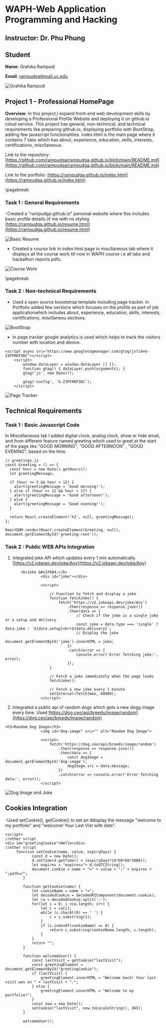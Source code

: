 
# WAPH-Web Application Programming and Hacking

## Instructor: Dr. Phu Phung

## Student

**Name**: Grahika Rampudi

**Email**: rampudga@mail.uc.edu

![Grahika Rampudi](headshot.jpg)


## Project 1 - Professional HomePage

**Overview**: In this project,I expand front-end web development skills by developing a Professional Profile Website and deploying it on github.io cloud service. This project has general, non-technical, and technical requirements like preparing github.io, displaying portfolio with BootStrap, adding few javascript functionalities. index.html is the main page where it contains 7 tabs which has about, experience, education, skills, interests, certifications, miscllaneous.


Link to the repository:
[https://github.com/rampudga/rampudga.github.io/blob/main/README.md](https://github.com/rampudga/rampudga.github.io/blob/main/README.md)

Link to the portfolio:
[https://rampudga.github.io/index.html](https://rampudga.github.io/index.html)

\pagebreak

### Task 1 : General Requirements
 -Created a "rampudga.github.io" personal website where this includes basic profile details of me with no styling. [https://rampudga.github.io/resume.html](https://rampudga.github.io/resume.html)

 ![Basic Resume](/images/part1.png)

- Created a course link in index.html page in miscllaneous tab where it displays all the course work till now in WAPH course i.e all labs and hackathon reports pdfs.

![Course Work](/images/part2.png)

\pagebreak
### Task 2 : Non-technical Requirements
- Used a open source boootstrap template including page tracker. In Portfolio added few sections which focuses on the profile as part of job applicationwhich includes about, experience, education, skills, interests, certifications, miscllaneou sections.

![BootStrap](/images/part4.png)

- In page tracker google analytics is used which helps to track the visitors number with location and device.

```JS
<script async src="https://www.googletagmanager.com/gtag/js?id=G-Z3PFRKP3DC"></script>
    <script>
        window.dataLayer = window.dataLayer || [];
        function gtag() { dataLayer.push(arguments); }
        gtag('js', new Date());

        gtag('config', 'G-Z3PFRKP3DC');
    </script>
```
![Page Tracker](/images/part3.png)


## Technical Requirements

### Task 1 : Basic Javascript Code
In Miscellaneous tab I added digital clock, analog clock, show or hide email, and from different feature named greeting which used to greet at the start of the page like "GOOD MORNING", "GOOD AFTERNOON" , "GOOD EVENING", based on the time.
```JS
// greetings.js
const Greeting = () => {
  const hour = new Date().getHours();
  let greetingMessage;

  if (hour >= 5 && hour < 12) {
    alert(greetingMessage = 'Good morning!');
  } else if (hour >= 12 && hour < 17) {
    alert(greetingMessage = 'Good afternoon!');
  } else {
    alert(greetingMessage = 'Good evening!');
  }

  return React.createElement('h2', null, greetingMessage);
};

ReactDOM.render(React.createElement(Greeting, null), document.getElementById('greeting-root'));
```

### Task 2 : Public WEB APIs Integration
1. Integrated joke APi which updates every 1 min automatically. [https://v2.jokeapi.dev/joke/Any](https://v2.jokeapi.dev/joke/Any) 
```JS
       <b>Joke &#x1F604;</b>
                <div id="joke"></div>
                
                <script>
                
                    // Function to fetch and display a joke
                    function fetchJoke() {
                        fetch('https://v2.jokeapi.dev/joke/Any')
                            .then(response => response.json())
                            .then(data => {
                                // Check if the joke is a single joke or a setup and delivery
                                const joke = data.type === 'single' ? data.joke : `${data.setup}<br>${data.delivery}`;
                                // Display the joke
                                document.getElementById('joke').innerHTML = joke;
                            })
                            .catch(error => {
                                console.error('Error fetching joke:', error);
                            });
                    }
            
                    // Fetch a joke immediately when the page loads
                    fetchJoke();
            
                    // Fetch a new joke every 1 minute
                    setInterval(fetchJoke, 60000);
                </script>
```
2. Integrated a public api of random dogs which gets a new dogg image every time. Used [https://dog.ceo/api/breeds/image/random](https://dog.ceo/api/breeds/image/random)

```JS
<h3>Random Dog Image</h3>
                <img id="dog-image" src="" alt="Random Dog Image">
            
                <script>
                    fetch('https://dog.ceo/api/breeds/image/random')
                        .then(response => response.json())
                        .then(data => {
                            const dogImage = document.getElementById('dog-image');
                            dogImage.src = data.message;
                        })
                        .catch(error => console.error('Error fetching data:', error));
                </script>
```
![Dog Image and Joke](/images/part5.png)

## Cookies Integration
-Used setCookie(), getCookie() to set an ddisplay the message "welcome to my portfolio" and "welcome! Your Last Vist with date".
```JS
<script>
//other script
<div id="greetingCookie">Hello</div>
//other script
     function setCookie(name, value, expiryDays) {
            const d = new Date();
            d.setTime(d.getTime() + (expiryDays*24*60*60*1000));
            let expires = "expires="+ d.toUTCString();
            document.cookie = name + "=" + value + ";" + expires + ";path=/";
        }

        function getCookie(name) {
            let cookieName = name + "=";
            let decodedCookie = decodeURIComponent(document.cookie);
            let ca = decodedCookie.split(';');
            for(let i = 0; i <ca.length; i++) {
                let c = ca[i];
                while (c.charAt(0) == ' ') {
                    c = c.substring(1);
                }
                if (c.indexOf(cookieName) == 0) {
                    return c.substring(cookieName.length, c.length);
                }
            }
            return "";
        }

        function welcomeUser() {
            const lastVisit = getCookie("lastVisit");
            const greetingElement = document.getElementById("greetingCookie");
            if (lastVisit) {
                greetingElement.innerHTML = "Welcome back! Your last visit was on " + lastVisit + ".";
            } else {
                greetingElement.innerHTML = "Welcome to my portfolio!";
            }
            const now = new Date();
            setCookie("lastVisit", now.toLocaleString(), 365);
        }

        welcomeUser();
```

